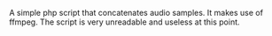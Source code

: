 A simple php script that concatenates audio samples.
It makes use of ffmpeg.
The script is very unreadable and useless at this point.
